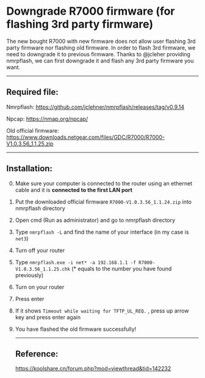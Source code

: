 # Downgrade R7000 firmware (for flashing 3rd party firmware)

The new bought R7000 with new firmware does not allow user flashing 3rd party firmware nor flashing old firmware. In order to flash 3rd firmware, we need to downgrade it to previous firmware. Thanks to @jcleher providing nmrpflash, we can first downgrade it and flash any 3rd party firmware you want.

------

## Required file:

Nmrpflash:
https://github.com/jclehner/nmrpflash/releases/tag/v0.9.14

Npcap:
https://nmap.org/npcap/

Old official firmware:
https://www.downloads.netgear.com/files/GDC/R7000/R7000-V1.0.3.56_1.1.25.zip

------

## Installation:

0. Make sure your computer is connected to the router using an ethernet cable and  it is **connected to the first LAN port**

1. Put the downloaded official firmware `R7000-V1.0.3.56_1.1.24.zip` into nmrpflash directory
2. Open cmd (Run as administrator) and go to nmrpflash directory
3. Type `nmrpflash -L` and find the name of your interface (in my case is `net3`)
4. Turn off your router

5. Type `nmrpflash.exe -i net* -a 192.168.1.1 -f R7000-V1.0.3.56_1.1.25.chk` (* equals to the number you have found previously)

6. Turn on your router

7. Press enter

8. If it shows `Timeout while waiting for TFTP_UL_REQ.` , press up arrow key and press enter again

9. You have flashed the old firmware successfully!

   ------

   ## Reference:

   https://koolshare.cn/forum.php?mod=viewthread&tid=142232
